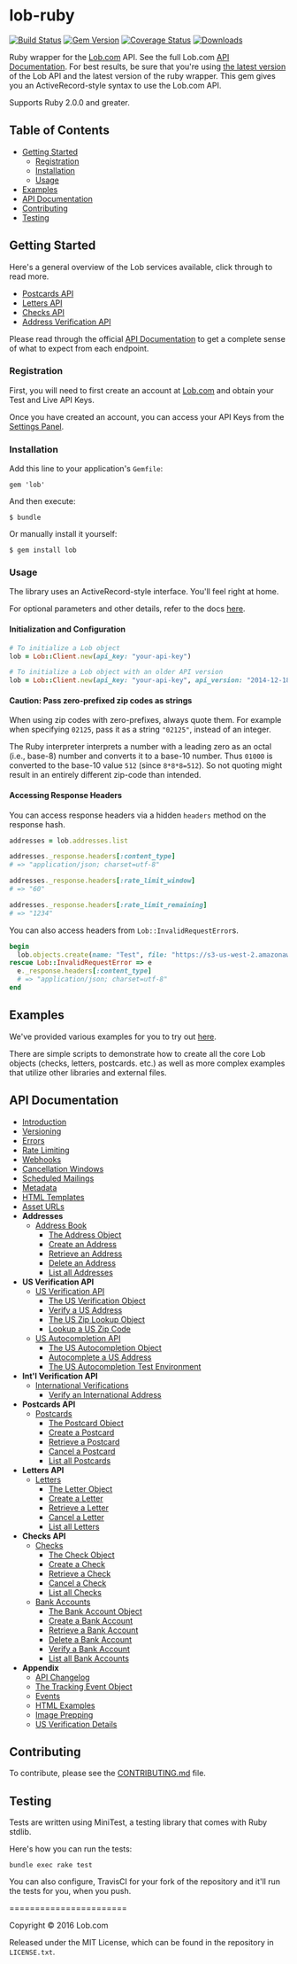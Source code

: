 # lob-ruby

[![Build Status](https://travis-ci.org/lob/lob-ruby.svg?branch=master)](https://travis-ci.org/lob/lob-ruby)
[![Gem Version](https://badge.fury.io/rb/lob.svg)](https://badge.fury.io/rb/lob)
[![Coverage Status](https://coveralls.io/repos/lob/lob-ruby/badge.svg?branch=master)](https://coveralls.io/r/lob/lob-ruby?branch=master)
[![Downloads](https://ruby-gem-downloads-badge.herokuapp.com/lob?color=green&type=total)](https://rubygems.org/gems/lob)

Ruby wrapper for the [Lob.com](https://lob.com) API. See the full Lob.com [API Documentation](https://lob.com/docs/ruby).  For best results, be sure that you're using [the latest version](https://lob.com/docs/ruby#version) of the Lob API and the latest version of the ruby wrapper. This gem gives you an ActiveRecord-style syntax to use the Lob.com API.

Supports Ruby 2.0.0 and greater.

## Table of Contents

- [Getting Started](#getting-started)
  - [Registration](#registration)
  - [Installation](#installation)
  - [Usage](#usage)
- [Examples](#examples)
- [API Documentation](#api-documentation)
- [Contributing](#contributing)
- [Testing](#testing)

## Getting Started

Here's a general overview of the Lob services available, click through to read more.

- [Postcards API](https://lob.com/services/postcards)
- [Letters API](https://lob.com/services/letters)
- [Checks API](https://lob.com/services/checks)
- [Address Verification API](https://lob.com/services/verifications)

Please read through the official [API Documentation](#api-documentation) to get a complete sense of what to expect from each endpoint.

### Registration

First, you will need to first create an account at [Lob.com](https://dashboard.lob.com/#/register) and obtain your Test and Live API Keys.

Once you have created an account, you can access your API Keys from the [Settings Panel](https://dashboard.lob.com/#/settings).

### Installation

Add this line to your application's `Gemfile`:

    gem 'lob'

And then execute:

    $ bundle

Or manually install it yourself:

    $ gem install lob

### Usage

The library uses an ActiveRecord-style interface. You'll feel right at home.

For optional parameters and other details, refer to the docs [here](https://lob.com/docs/ruby).

#### Initialization and Configuration

```ruby
# To initialize a Lob object
lob = Lob::Client.new(api_key: "your-api-key")

# To initialize a Lob object with an older API version
lob = Lob::Client.new(api_key: "your-api-key", api_version: "2014-12-18")
```

#### Caution: Pass zero-prefixed zip codes as strings

When using zip codes with zero-prefixes, always quote them. For example when specifying `02125`, pass it as a string `"02125"`, instead of an integer.

The Ruby interpreter interprets a number with a leading zero as an octal (i.e., base-8) number and converts it to a base-10 number.  Thus `01000` is converted to the base-10 value `512` (since `8*8*8=512`).  So not quoting might result in an entirely different zip-code than intended.

#### Accessing Response Headers

You can access response headers via a hidden `headers` method on the response hash.

```ruby
addresses = lob.addresses.list

addresses._response.headers[:content_type]
# => "application/json; charset=utf-8"

addresses._response.headers[:rate_limit_window]
# => "60"

addresses._response.headers[:rate_limit_remaining]
# => "1234"
```

You can also access headers from `Lob::InvalidRequestError`s.

```ruby
begin
  lob.objects.create(name: "Test", file: "https://s3-us-west-2.amazonaws.com/public.lob.com/assets/incorrect_size.pdf", bad_param: "bad_value")
rescue Lob::InvalidRequestError => e
  e._response.headers[:content_type]
  # => "application/json; charset=utf-8"
end
```

## Examples

We've provided various examples for you to try out [here](https://github.com/lob/lob-ruby/tree/master/examples).

There are simple scripts to demonstrate how to create all the core Lob objects (checks, letters, postcards. etc.) as well as more complex examples that utilize other libraries and external files.

## API Documentation

- [Introduction](https://lob.com/docs/ruby#introduction)
- [Versioning](https://lob.com/docs/ruby#version)
- [Errors](https://lob.com/docs/ruby#errors)
- [Rate Limiting](https://lob.com/docs/ruby#rate-limits)
- [Webhooks](https://lob.com/docs/ruby#webhooks)
- [Cancellation Windows](https://lob.com/docs/ruby#cancellation)
- [Scheduled Mailings](https://lob.com/docs/ruby#scheduled)
- [Metadata](https://lob.com/docs/ruby#metadata)
- [HTML Templates](https://lob.com/docs/ruby#templates)
- [Asset URLs](https://lob.com/docs/ruby#urls)
- **Addresses**
  - [Address Book](https://lob.com/docs/ruby#addresses)
    - [The Address Object](https://lob.com/docs/ruby#addresses_object)
    - [Create an Address](https://lob.com/docs/ruby#addresses_create)
    - [Retrieve an Address](https://lob.com/docs/ruby#addresses_retrieve)
    - [Delete an Address](https://lob.com/docs/ruby#addresses_delete)
    - [List all Addresses](https://lob.com/docs/ruby#addresses_list)
- **US Verification API**
  - [US Verification API](https://lob.com/docs/ruby#us_verifications)
    - [The US Verification Object](https://lob.com/docs/ruby#us_verifications_object)
    - [Verify a US Address](https://lob.com/docs/ruby#us_verifications_create)
    - [The US Zip Lookup Object](https://lob.com/docs/ruby#us_zip_lookups_object)
    - [Lookup a US Zip Code](https://lob.com/docs/ruby#us_zip_lookups_create)
  - [US Autocompletion API](https://lob.com/docs/ruby#us_autocompletions)
    - [The US Autocompletion Object](https://lob.com/docs/ruby#us_autocompletions_object)
    - [Autocomplete a US Address](https://lob.com/docs/ruby#us_autocompletions_create)
    - [The US Autocompletion Test Environment](https://lob.com/docs/ruby#us-autocompletions-test-environment)
- **Int'l Verification API**
  - [International Verifications](https://lob.com/docs/ruby#intl_verifications)
    - [Verify an International Address](https://lob.com/docs/ruby#intl_verifications_create)
- **Postcards API**
  - [Postcards](https://lob.com/docs/ruby#postcards)
    - [The Postcard Object](https://lob.com/docs/ruby#postcards_object)
    - [Create a Postcard](https://lob.com/docs/ruby#postcards_create)
    - [Retrieve a Postcard](https://lob.com/docs/ruby#postcards_retrieve)
    - [Cancel a Postcard](https://lob.com/docs/ruby#postcards_delete)
    - [List all Postcards](https://lob.com/docs/ruby#postcards_list)
- **Letters API**
  - [Letters](https://lob.com/docs/ruby#letters)
    - [The Letter Object](https://lob.com/docs/ruby#letters_object)
    - [Create a Letter](https://lob.com/docs/ruby#letters_create)
    - [Retrieve a Letter](https://lob.com/docs/ruby#letters_retrieve)
    - [Cancel a Letter](https://lob.com/docs/ruby#letters_delete)
    - [List all Letters](https://lob.com/docs/ruby#letters_list)
- **Checks API**
  - [Checks](https://lob.com/docs/ruby#checks)
    - [The Check Object](https://lob.com/docs/ruby#checks_object)
    - [Create a Check](https://lob.com/docs/ruby#checks_create)
    - [Retrieve a Check](https://lob.com/docs/ruby#checks_retrieve)
    - [Cancel a Check](https://lob.com/docs/ruby#checks_delete)
    - [List all Checks](https://lob.com/docs/ruby#checks_list)
  - [Bank Accounts](https://lob.com/docs/ruby#bank-accounts)
    - [The Bank Account Object](https://lob.com/docs/ruby#bankaccounts_object)
    - [Create a Bank Account](https://lob.com/docs/ruby#bankaccounts_create)
    - [Retrieve a Bank Account](https://lob.com/docs/ruby#bankaccounts_retrieve)
    - [Delete a Bank Account](https://lob.com/docs/ruby#bankaccounts_delete)
    - [Verify a Bank Account](https://lob.com/docs/ruby#bankaccounts_verify)
    - [List all Bank Accounts](https://lob.com/docs/ruby#bankaccounts_list)
- **Appendix**
  - [API Changelog](https://lob.com/docs/ruby#changelog)
  - [The Tracking Event Object](https://lob.com/docs/ruby#tracking_event_object)
  - [Events](https://lob.com/docs/ruby#events)
  - [HTML Examples](https://lob.com/docs/ruby#html-examples)
  - [Image Prepping](https://lob.com/docs/ruby#prepping)
  - [US Verification Details](https://lob.com/docs/ruby#us_verification_details)

## Contributing

To contribute, please see the [CONTRIBUTING.md](CONTRIBUTING.md) file.

## Testing

Tests are written using MiniTest, a testing library that comes with Ruby stdlib.

Here's how you can run the tests:

    bundle exec rake test

You can also configure, TravisCI for your fork of the repository and it'll run the tests for you, when you push.

=======================

Copyright &copy; 2016 Lob.com

Released under the MIT License, which can be found in the repository in `LICENSE.txt`.
